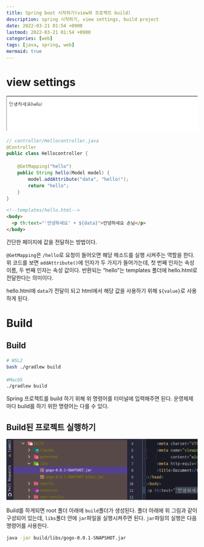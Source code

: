 ```yaml
---
title: Spring boot 시작하기(view와 프로젝트 build)
description: spring 시작하기, view settings, build project
date: 2022-03-21 01:54 +0900
lastmod: 2022-03-21 01:54 +0900
categories: [web]
tags: [java, spring, web]
mermaid: true
---
```


# view settings

![Untitled](/images/posting/spring/post1//Untitled1.png)

```java
// controller/Hellocontroller.java
@Controller
public class Hellocontroller {

    @GetMapping("hello")
    public String hello(Model model) {
        model.addAttribute("data", "hello!");
        return "hello";
    }
}
```

```html
<!--templates/hello.html-->
<body>
  <p th:text="'안녕하세요' + ${data}">안녕하세요 손님</p>
</body>
```

간단한 페이지에 값을 전달하는 방법이다.

`@GetMapping`은 `/hello`로 요청이 들어오면 해당 메소드를 실행 시켜주는 역할을 한다. 위 코드를 보면 `addAttribute()`에 인자가 두 가지가 들어가는데, 첫 번째 인자는 속성 이름, 두 번째 인자는 속성 값이다. 반환되는 “hello”는 templates 폴더에 hello.html로 전달한다는 의미이다.

hello.html에 `data`가 전달이 되고 html에서 해당 값을 사용하기 위해 `${value}`로 사용하게 된다.

# Build

## Build

```bash
# WSL2
bash ./gradlew build

#MacOS
./gradlew build
```

Spring 프로젝트를 build 하기 위해 위 명령어를 터미널에 입력해주면 된다. 운영체제마다 build를 하기 위한 명령어는 다를 수 있다.

## Build된 프로젝트 실행하기

![Untitled](/images/posting/spring/post1//Untitled2.png)

Build를 하게되면 root 폴더 아래에 `build`폴더가 생성된다. 폴더 아래에 위 그림과 같이 구성되어 있는데, `libs`폴더 안에 `jar`파일을 실행시켜주면 된다. `jar`파일의 실행은 다음 명령어를 사용한다.

```bash
java -jar build/libs/gogo-0.0.1-SNAPSHOT.jar
```
